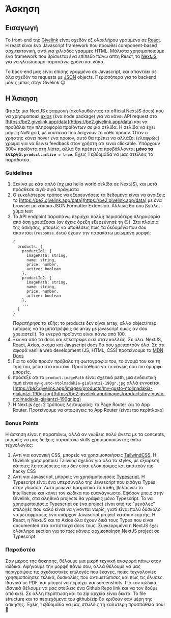 # Άσκηση
## Εισαγωγή
Το front-end της [Givelink](https://givelink.app) είναι σχεδόν εξ ολοκλήρου γραμμένο σε [React](https://react.dev). Η react είναι ένα Javascript framework που προωθεί component-based αρχιτεκτονική, αντί για χιλιάδες γραμμες HTML. Μάλιστα χρησιμοποιούμε ένα framework που βρίσκεται ένα επίπεδο πάνω απτη React, το [NextJS](https://nextjs.org), για να γλιτώσουμε παραπάνω χρόνο και κόπο.

Το back-end μας είναι επίσης γραμμένο σε Javascript, και απαντάει σε όλα σχεδόν τα requests με [JSON](https://developer.mozilla.org/en-US/docs/Web/JavaScript/Reference/Global_Objects/JSON#examples) objects. Περισσότερα για το backend μόλις μπεις στην Givelink 😉

## Η Άσκηση
Φτιάξε μια NextJS εφαρμογή (ακολουθώντας τα official NextJS docs) που να χρησιμοποιεί [axios](https://axios-http.com/docs/intro) (ένα node package) για να κάνει API request στο [https://be2.givelink.app/data](https://be2.givelink.app/data) και να προβάλει την πληροφορία προϊόντων σε μια σελίδα. Η σελίδα να έχει μορφή NxN grid, με κουτάκια που δείχνουν το κάθε προιον. Όταν ο χρήστης κάνει hover ενα προιον, αυτό θα πρέπει να αλλάζει (ελαφρώς) χρωμα για να δεινει feedback στον χρήστη οτι ειναι clickable. Υπάρχουν 300+ προϊόντα στη λίστα, αλλά θα πρέπει να προβάλλονται **μόνο τα ενεργά: `product.active = true`**. Έχεις 1 εβδομάδα να μας στείλεις τα παραδοτέα.

### Guidelines
1. Ξεκίνα με κάτι απλό (πχ μια hello world σελίδα σε NextJS), και μετά πρόσθεσε σιγά-σιγά πράγματα
2. Ο ευκολότερος τρόπος να εξερευνήσεις τα δεδομένα είναι να ανοίξεις το [https://be2.givelink.app/data](https://be2.givelink.app/data) με ένα browser με κάποιο JSON Formatter Extension. Αλλίως θα σου βγάλει χύμα text
3. Το API endpoint παραπάνω περιέχει πολλή περισσότερη πληροφορία από όση χρειάζεσαι (αν έχεις όρεξη εξερεύνησέ τη 😉). Στα πλαίσια της άσκησης, μπορείς να υποθέσεις πως τα δεδομένα που σου απαντάει (`response.data`) έχουν την παρακάτω μειωμένη μορφή:
    ```
    {
      products: {
        productId1: {
          imagePath: string,
          name: string,
          price: number,
          active: boolean
        },
        productId2: {
          imagePath: string,
          name: string,
          price: number,
          active: boolean
        },
        ...
      }
    }
    ```
    Παρατήρησε τα εξής: το products δεν είναι array, αλλα object/map (μπορείς να το μετατρέψεις σε array με javascript ομως αν σου χρειαστεί!). Τα ενεργά προϊόντα είναι πάνω από 100.
4. Ξεκίνα από τα docs και επέστρεφε εκεί όταν κολλάς. Σε όλα. NextJS, React, Axios, ακόμα και Javascript docs θα σου χρειαστούν όλα. Σε ότι αφορά vanilla web development (JS, HTML, CSS) προτείνουμε τα [MDN Docs](https://developer.mozilla.org/en-US/docs/Web)
5. Για το κάθε προιόν πρόβαλε τη φωτογραφία του, το όνομά του και τη τιμή του, μέσα στο κουτάκι. Προσπάθησε να το κάνεις όσο πιο όμορφο μπορείς.
6. πρόσεξε οτι το `product.imagePath` είναι σχετικό path, μια ενδεικτική τιμή είναι `my-gusto-ntolmadakia-gialantzi-190gr.jpg` αλλά εννοείται [https://be2.givelink.app/images/products/my-gusto-ntolmadakia-gialantzi-190gr.jpg](https://be2.givelink.app/images/products/my-gusto-ntolmadakia-gialantzi-190gr.jpg)
7. Η Next.js έχει 2 τρόπους λειτουργίας: το Page Router και το App Router. Προτείνουμε να αποφύγεις το App Router (είναι πιο περίπλοκο)

### Bonus Points
Η άσκηση είναι η παραπάνω, αλλά αν νιώθεις πολύ άνετα με τα concepts, μπορείς να μας δείξεις παραπάνω skills χρησιμοποιώντας extra τεχνολογίες:
1. Αντί για κανονική CSS, μπορείς να χρησιμοποιήσεις [TailwindCSS](https://tailwindcss.com/docs). Η Givelink χρησιμοποιεί Tailwind σχεδόν για όλα τα styles, με εξαίρεση κάποιες λεπτομέρειες που δεν είναι υλοπιήσιμες και απαιτούν πιο hacky CSS
2. Αντί για Javascript, μπορείς να χρησιμοποιήσεις [Typescript](https://www.typescriptlang.org/docs/). H Typescript είναι ένα υπερσύνολο της Javascript που εισάγει Types στην γλώσσα. Αυτό μειώνει δραματικά τα λάθη, βελτιώνει το intellisense και κάνει τον κώδικα πιο ευανάγνωστο. Εφόσον μπεις στην Givelink, στα αληθινά projects θα γράφεις μόνο Typescript. Το να χρησιμοποιήσεις Typescript σε ένα project είναι από τις "μεγάλες" επιλογές που καλό είναι να γίνονται νωρίς, γιατί είναι πολύ δύσκολο να μεταφράσεις ένα υπάρχον Javascript project κατόπιν εορτής. Η React, η NextJS και το Axios όλα έχουν δικά τους Types που είναι documented στα αντίστοιχα docs τους. Συγκεκριμένα η NextJS έχει ολόκληρο section για το πως κάνεις αρχικοποίηση NextJS project σε Typescript

### Παραδοτέα
Σαν μέρος της άσκησης, θέλουμε μια μικρή τεχνική αναφορά πάνω στον κώδικα. Αφήνουμε την μορφή πάνω σου, αλλά θέλουμε να μας περιγράψεις τις σχεδιαστικές επιλογές που έκανες, ποιές τεχνολογίες χρησιμοποίησες τελικά, δυσκολίες που αντιμετώπισες και πως τις έλυσες. Ιδανικά σε PDF, και μπορεί να περιέχει και screenshots.
Για τον κώδικα, ιδανικά θέλουμε να μας στείλεις ένα Github Repo link και να τον δούμε από εκεί. Σε άλλη περίπτωση και τα zip αρχεία είναι δεκτά. Το file structure και τα περιεχόμενα του github/zip θα κριθούν σαν μέρη της άσκησης. Έχεις 1 εβδομάδα να μας στείλεις τη καλύτερη προσπάθειά σου! 💜
